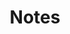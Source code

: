 ---
title: Notes
description: Here I compile a list of material I have enjoyed reading, watching or listening to.
---
